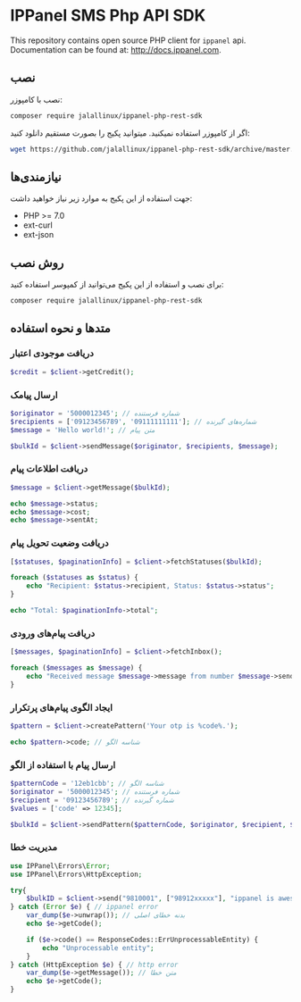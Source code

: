 # IPPanel SMS Php API SDK

This repository contains open source PHP client for `ippanel` api. Documentation can be found at: <http://docs.ippanel.com>.

## نصب

نصب با کامپوزر:

```bash
composer require jalallinux/ippanel-php-rest-sdk
```

اگر از کامپوزر استفاده نمیکنید. میتوانید پکیج را بصورت مستقیم دانلود کنید:

```bash
wget https://github.com/jalallinux/ippanel-php-rest-sdk/archive/master.zip
```

## نیازمندی‌ها
جهت استفاده از این پکیج به موارد زیر نیاز خواهید داشت:
- PHP >= 7.0
- ext-curl
- ext-json

## روش نصب

برای نصب و استفاده از این پکیج می‌توانید از کمپوسر استفاده کنید:

`composer require jalallinux/ippanel-php-rest-sdk`

## متدها و نحوه استفاده

### دریافت موجودی اعتبار
```php
$credit = $client->getCredit();
```

### ارسال پیامک
```php
$originator = '5000012345'; // شماره فرستنده
$recipients = ['09123456789', '09111111111']; // شماره‌های گیرنده
$message = 'Hello world!'; // متن پیام

$bulkId = $client->sendMessage($originator, $recipients, $message);
```

### دریافت اطلاعات پیام
```php
$message = $client->getMessage($bulkId);

echo $message->status;
echo $message->cost;
echo $message->sentAt;
```

### دریافت وضعیت تحویل پیام
```php
[$statuses, $paginationInfo] = $client->fetchStatuses($bulkId);

foreach ($statuses as $status) {
    echo "Recipient: $status->recipient, Status: $status->status";
}

echo "Total: $paginationInfo->total";
```

### دریافت پیام‌های ورودی
```php
[$messages, $paginationInfo] = $client->fetchInbox();

foreach ($messages as $message) {
    echo "Received message $message->message from number $message->sender in line $message->number";
}
```

### ایجاد الگوی پیام‌های پرتکرار
```php
$pattern = $client->createPattern('Your otp is %code%.');

echo $pattern->code; // شناسه الگو
```

### ارسال پیام با استفاده از الگو
```php
$patternCode = '12eb1cbb'; // شناسه الگو
$originator = '5000012345'; // شماره فرستنده
$recipient = '09123456789'; // شماره گیرنده
$values = ['code' => 12345];

$bulkId = $client->sendPattern($patternCode, $originator, $recipient, $values);
```

### مدیریت خطا
```php
use IPPanel\Errors\Error;
use IPPanel\Errors\HttpException;

try{
    $bulkID = $client->send("9810001", ["98912xxxxx"], "ippanel is awesome");
} catch (Error $e) { // ippanel error
    var_dump($e->unwrap()); // بدنه خطای اصلی
    echo $e->getCode();

    if ($e->code() == ResponseCodes::ErrUnprocessableEntity) {
        echo "Unprocessable entity";
    }
} catch (HttpException $e) { // http error
    var_dump($e->getMessage()); // متن خطا
    echo $e->getCode();
}
``` 
